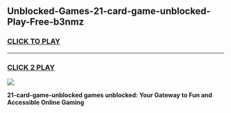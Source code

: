 
## Unblocked-Games-21-card-game-unblocked-Play-Free-b3nmz
<h3>
<a href="https://premium76.site?title=21-card-game-unblocked&ref=15A">CLICK TO PLAY</a></h3>
<hr>

<h3>
<a href="https://premium76.site?title=21-card-game-unblocked&ref=15A">CLICK 2 PLAY</a>
  
</h3>

<a href="https://premium76.site?title=21-card-game-unblocked&ref=15A"><img src="https://clearcache.store/games.png"></a>


**21-card-game-unblocked games unblocked: Your Gateway to Fun and Accessible Online Gaming**
